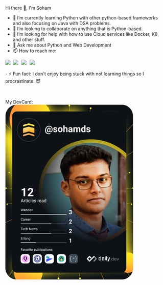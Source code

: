 Hi there 👋, I'm Soham


- 🌱 I’m currently learning Python with other python-based frameworks and also focusing on Java with DSA problems.
- 👯 I’m looking to collaborate on anything that is Python-based.
- 🤔 I’m looking for help with how to use Cloud services like Docker, K8 and other stuff.
- 💬 Ask me about Python and Web Development
- 📫 How to reach me: 
<a href="https://www.linkedin.com/in/sohamds/">
  <img align="left" width="24px" src="https://cdn.jsdelivr.net/npm/simple-icons@v3/icons/linkedin.svg"  />
</a>
<a href="https://twitter.com/sohamds">
  <img align="left" width="26px" src="https://cdn.jsdelivr.net/npm/simple-icons@v3/icons/twitter.svg" />
</a>
<a href="mailto:sohamds100@gmail.com">
  <img align="left" width="26px" src="https://cdn.jsdelivr.net/npm/simple-icons@v3/icons/gmail.svg" />
</a>
<a href="https://dev.to/sohamds1">
  <img align="left" width="26px" src="https://cdn.jsdelivr.net/npm/simple-icons@v3/icons/medium.svg" />
</a>

<p></p>
<br><br>
- ⚡ Fun fact: I don't enjoy being stuck with not learning things so I procrastinate. 😈 

<br><br>
My DevCard:
<br>
<a href="https://app.daily.dev/sohamds"><img src="https://github.com/sohamds1/sohamds1/blob/main/devcard.svg" width="400" alt="Soham's Dev Card"/></a>
